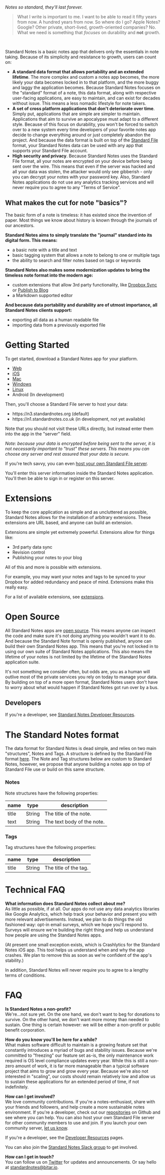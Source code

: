 *Notes so standard, they'll last forever.*

> What I write is important to me. I want to be able to read it fifty years from now. A hundred years from now. So where do I go? Apple Notes? Google? Other private, short-lived, growth-oriented companies? No. What we need is something that _focuses_ on durability and **not** growth.

<br>


Standard Notes is a basic notes app that delivers only the essentials in note taking. Because of its simplicity and resistance to growth, users can count on:

- **A standard data format that allows portability and an extended lifetime**. The more complex and custom a notes app becomes, the more likely your data becomes locked in to that platform, and the more buggy and laggy the application becomes. Because Standard Notes focuses on the "standard" format of a note, this data format, along with respective user-facing applications, are easy to maintain, and can exist for decades without issue. This means a less nomadic lifestyle for note takers.
- **A set of cross platform applications that don't deteriorate over time**. Simply put, applications that are simple are simpler to maintain. Applications that aim to survive an apocalypse must adapt to a different style. Because of this focus on durability, you won't be forced to switch over to a new system every time developers of your favorite notes app decide to change everything around or just completely abandon the project. And because the data format is built on top of the [Standard File](https://standardfile.org) format, your Standard Notes data can be used with any app that supports your Standard File account.
- **High security and privacy**. Because Standard Notes uses the Standard File format, all your notes are encrypted on your device before being sent over the wire. This means that even if the server was hacked and all your data was stolen, the attacker would only see gibberish - only you can decrypt your notes with your password key. Also, Standard Notes applications do not use any analytics tracking services and will never require you to agree to any "Terms of Service".

## What makes the cut for note "basics"?

The basic form of a note is timeless: it has existed since the invention of paper. Most things we know about history is known through the journals of our ancestors.

**Standard Notes aims to simply translate the "journal" standard into its digital form. This means:**

- a basic note with a title and text
- basic tagging system that allows a note to belong to one or multiple tags
- the ability to search and filter notes based on tags or keywords

**Standard Notes also makes some modernization updates to bring the timeless note format into the modern age:**

- custom extensions that allow 3rd party functionality, like [Dropbox Sync](https://standardnotes.org/extensions) or [Publish to Blog](https://standardnotes.org/extensions)
- a Markdown supported editor

**And because data portability and durability are of utmost importance, all Standard Notes clients support:**

- exporting all data as a human readable file
- importing data from a previously exported file

# Getting Started

To get started, download a Standard Notes app for your platform.

- [Web](https://app.standardnotes.org)
- [iOS](https://itunes.apple.com/us/app/id1191215138?mt=8)
- [Mac](https://github.com/standardnotes/desktop/releases/download/v0.1.2/Standard.Notes-Mac-0.1.2.dmg)
- [Windows](https://github.com/standardnotes/desktop/releases/download/v0.1.2/Standard.Notes.Windows.Setup.0.1.2.exe)
- [Linux](https://github.com/standardnotes/desktop/releases/download/v0.1.2/Standard-Notes-Linux-0.1.2-x86_64.AppImage)
- Android (In development)

Then, you'll choose a Standard File server to host your data:

- https:<span></span>//n3.standardnotes.org (default)
- https:<span></span>//n1.standardnotes.co.uk (in development, not yet available)

Note that you should not visit these URLs directly, but instead enter them into the app in the "server" field.

*Note: because your data is encrypted before being sent to the server, it is not necessarily important to "trust" these servers. This means you can choose any server and rest assured that your data is secure.*

If you're tech savvy, you can even [host your own Standard File server](https://github.com/standardfile/ruby-server/wiki/Deploying-a-private-Standard-File-server-with-Amazon-EC2-and-Nginx).

You'll enter this server information inside the Standard Notes application. You'll then be able to sign in or register on this server.

# Extensions

To keep the core application as simple and as uncluttered as possible, Standard Notes allows for the installation of arbitrary extensions. These extensions are URL based, and anyone can build an extension.

Extensions are simple yet extremely powerful. Extensions allow for things like:
- 3rd party data sync
- Revision control
- Publishing your notes to your blog

All of this and more is possible with extensions.

For example, you may want your notes and tags to be synced to your Dropbox for added redundancy and peace of mind. Extensions make this really easy.

For a list of available extensions, see [extensions](/extensions).

# Open Source
All Standard Notes apps are [open source](https://github.com/standardnotes). This means anyone can inspect the code and make sure it's not doing anything you wouldn't want it to do. And because the Standard Note format is openly published, anyone can build their own Standard Notes app. This means that you're not locked in to using our own suite of Standard Notes applications. This also means the lifetime of your notes is not limited by the lifetime of the Standard Notes application suite.

It's not something we consider often, but odds are, you as a human will outlive most of the private services you rely on today to manage your data. By building on top of a more open format, Standard Notes users don't have to worry about what would happen if Standard Notes got run over by a bus.

## Developers
If you're a developer, see [Standard Notes Developer Resources](/developers).

# The Standard Notes format
The data format for Standard Notes is dead simple, and relies on two main "structures", Notes and Tags. A structure is defined by the Standard File format [here](https://standardfile.org/#models). The Note and Tag structures below are custom to Standard Notes, however, we propose that anyone building a notes app on top of Standard File use or build on this same structure.

### [](#notes)Notes

Note structures have the following properties:

| name | type | description |
| --- | --- | --- |
| title | String | The title of the note. |
| text | String | The text body of the note. |

### [](#tags)Tags

Tag structures have the following properties:

| name | type | description |
| --- | --- | --- |
| title | String | The title of the tag. |

# Technical FAQ
**What information does Standard Notes collect about me?**
<br>
As little as possible, if at all. Our apps do not use any data analytics libraries like Google Analytics, which help track your behavior and present you with more relevant advertisements. Instead, we plan to do things the old fashioned way: opt-in email surveys, which we hope you'll respond to. Surveys will ensure we're building the right thing and help us understand how people are using the Standard Notes apps.

(At present one small exception exists, which is Crashlytics for the Standard Notes iOS app. This tool helps us understand when and why the app crashes. We plan to remove this as soon as we're confident of the app's stability.)

In addition, Standard Notes will never require you to agree to a lengthy terms of conditions.

# FAQ

**Is Standard Notes a non-profit?**
<br>
We're...not sure yet. On the one hand, we don't want to beg for donations to survive. On the other hand, we don't want more money than needed to sustain. One thing is certain however: we will be either a non-profit or public benefit corporation.

**How do you know you'll be here for a while?**
<br>
What makes software difficult to maintain is a growing feature set that constantly introduces a myriad of bugs and stability issues. Because we're committed to "freezing" our feature set as-is, the only maintenance work required is OS level compliance updates every year. While this is still a non-zero amount of work, it is far more manageable than a typical software project that aims to grow and grow every year. Because we're also not interested in "scaling", our costs should remain relatively low and allow us to sustain these applications for an extended period of time, if not indefinitely.

**How can I get involved?**
<br>
We love community contributions. If you're a notes-enthusiast, share with your friends and followers, and help create a more sustainable notes environment. If you're a developer, check out our [repositories](https://github.com/standardnotes) on Github and see where you can help. You can also host your own Standard File server for other community members to use and join. If you launch your own community server, [let us know](mailto:standardnotes@bitar.io).

If you're a developer, see the [Developer Resources](/developers) pages.

You can also join the [Standard Notes Slack group](https://slackin-ekhdyygaer.now.sh/) to get involved.

**How can I get in touch?**
<br>
You can follow us on [Twitter](https://twitter.com/standardnotes) for updates and announcements. Or say hello at [standardnotes@bitar.io](mailto:standardnotes@bitar.io).
